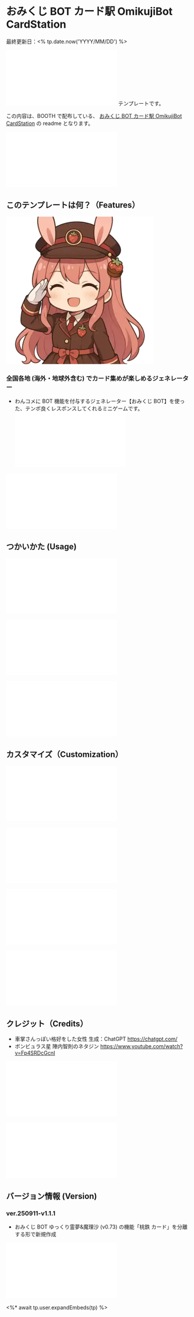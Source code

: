 # おみくじ BOT カード駅 OmikujiBot CardStation

最終更新日：<% tp.date.now('YYYY/MM/DD') %>

![](/sharedTemplate/intro/intro_11.md) テンプレートです。

この内容は、BOOTH で配布している、 [おみくじ BOT カード駅 OmikujiBot CardStation](https://pintocuru.booth.pm/items/7412886) の readme となります。

![](/sharedTemplate/intro/intro_22_IntroOneComme.md)

## このテンプレートは何？（Features）

![](images/250910.webp)

### 全国各地 (海外・地球外含む) でカード集めが楽しめるジェネレーター

- わんコメに BOT 機能を付与するジェネレーター【おみくじ BOT】を使った、テンポ良くレスポンスしてくれるミニゲームです。
  ![features_21_InfoOmikujiBotReadMe](/packages/OmikujiBot/template/features/features_21_InfoOmikujiBotReadMe.md)

![Installation_91_OmikujiBotSet](/packages/OmikujiBot/template/installation/Installation_91_OmikujiBotSet.md)

## つかいかた (Usage)

![usage_12_MiniGame](/packages/OmikujiBot/template/usage/usage_12_MiniGame.md)

![usage_27_MomotetsuCard](/packages/OmikujiBot/template/usage/usage_27_MomotetsuCard.md)

![usage_91_Column](/packages/OmikujiBot/template/usage/usage_91_Column.md)

## カスタマイズ（Customization）

![customization_21_ConfigEditor](/packages/OmikujiBot/template/customization/customization_21_ConfigEditor.md)

![](/packages/OmikujiBot/template/customization/customization_11_illust.md)

![faq_91_OmikujiBotSet](/packages/OmikujiBot/template/faq/faq_91_OmikujiBotSet.md)

![troubleshooting_91_OmikujiBotSet](/packages/OmikujiBot/template/troubleshooting/troubleshooting_91_OmikujiBotSet.md)

## クレジット（Credits）

- 車掌さんっぽい格好をした女性
  生成：ChatGPT <https://chatgpt.com/>
- ボンビュラス星
  陣内智則のネタジン <https://www.youtube.com/watch?v=Fp4SRDcGcnI>

![](/sharedTemplate/credits/credits_11_sozai.md)

![license_92_PackageLicense](/packages/OmikujiBot/template/license/license_93_PackageLicenseBasic.md)

## バージョン情報 (Version)

### ver.250911-v1.1.1

- おみくじ BOT ゆっくり霊夢&魔理沙 (v0.73) の機能「桃鉄 カード」を分離する形で新規作成

![credits_99_sesupin](/sharedTemplate/credits/credits_99_sesupin.md)

<%* await tp.user.expandEmbeds(tp) %>
